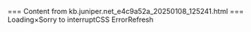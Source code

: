 === Content from kb.juniper.net_e4c9a52a_20250108_125241.html ===
Loading×Sorry to interruptCSS ErrorRefresh
